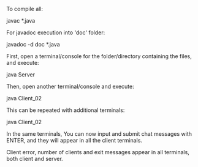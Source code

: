 To compile all:

javac *.java

For javadoc execution into 'doc' folder:

javadoc -d doc *.java

First, open a terminal/console for the folder/directory containing the files, and execute:

java Server

Then, open another terminal/console and execute:

java Client_02

This can be repeated with additional terminals:

java Client_02

In the same terminals, You can now input and submit chat messages with ENTER, and they will appear in all the client terminals.

Client error, number of clients and exit messages appear in all terminals, both client and server.